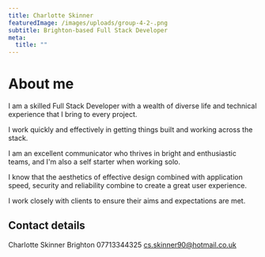 ```yaml
---
title: Charlotte Skinner
featuredImage: /images/uploads/group-4-2-.png
subtitle: Brighton-based Full Stack Developer
meta:
  title: ""
---
```

# About me

I am a skilled Full Stack Developer with a wealth of diverse life and technical experience that I bring to every project.

I work quickly and effectively in getting things built and working across the stack.

I am an excellent communicator who thrives in bright and enthusiastic teams, and I'm also a self starter when working solo.

I know that the aesthetics of effective design combined with application speed, security and reliability combine to create a great user experience.

I work closely with clients to ensure their aims and expectations are met.

## Contact details

Charlotte Skinner
Brighton
07713344325
cs.skinner90@hotmail.co.uk